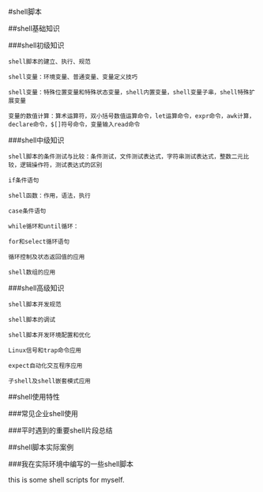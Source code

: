 #shell脚本  


##shell基础知识  


###shell初级知识

    shell脚本的建立、执行、规范  
    
    shell变量：环境变量、普通变量、变量定义技巧  
    
    shell变量：特殊位置变量和特殊状态变量，shell内置变量，shell变量子串，shell特殊扩展变量  
    
    变量的数值计算：算术运算符，双小括号数值运算命令，let运算命令，expr命令，awk计算，declare命令，$[]符号命令，变量输入read命令  
    


###shell中级知识  

    shell脚本的条件测试与比较：条件测试，文件测试表达式，字符串测试表达式，整数二元比较，逻辑操作符，测试表达式的区别  
    
    if条件语句  
    
    shell函数：作用，语法，执行  
    
    case条件语句  
    
    while循环和until循环：  
    
    for和select循环语句  
    
    循环控制及状态返回值的应用  
    
    shell数组的应用  
    


###shell高级知识  

    shell脚本开发规范  
    
    shell脚本的调试  
    
    shell脚本开发环境配置和优化  
    
    Linux信号和trap命令应用  
    
    expect自动化交互程序应用  
    
    子shell及shell嵌套模式应用  
    

##shell使用特性  


###常见企业shell使用  

###平时遇到的重要shell片段总结  


##shell脚本实际案例  


###我在实际环境中编写的一些shell脚本  


this is some shell scripts for myself.  

